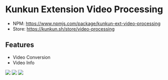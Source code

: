 # Kunkun Extension Video Processing

- NPM: https://www.npmjs.com/package/kunkun-ext-video-processing
- Store: https://kunkun.sh/store/video-processing

## Features

- Video Conversion
- Video Info

![](https://i.imgur.com/imtXN2D.png)
![](https://i.imgur.com/qhr7c7b.png)
![](https://i.imgur.com/YHP96YM.png)

